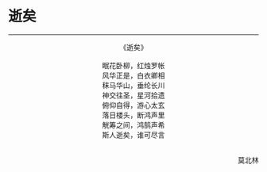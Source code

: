# 逝矣
***
<center>
《逝矣》<br>
<br>
眠花卧柳，红烛罗帐<br>
风华正是，白衣卿相<br>
秣马华山，垂纶长川<br>
神交往圣，星河拾遗<br>
俯仰自得，游心太玄<br>
落日楼头，断鸿声里<br>
觥筹之间，鸿鹄声希<br>
斯人逝矣，谁可尽言<br>
</center>
<br>
<p align="right">莫北林</p>